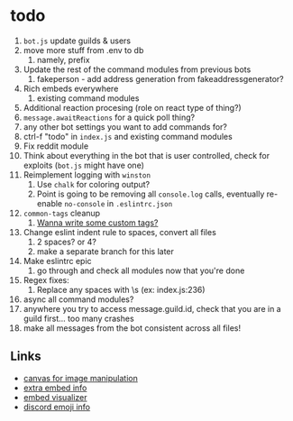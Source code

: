 # todo

1. `bot.js` update guilds & users
2. move more stuff from .env to db
   1. namely, prefix
3. Update the rest of the command modules from previous bots
   1. fakeperson - add address generation from fakeaddressgenerator?
4. Rich embeds everywhere
   1. existing command modules
5. Additional reaction procesing (role on react type of thing?)
6. `message.awaitReactions` for a quick poll thing?
7. any other bot settings you want to add commands for?
8. ctrl-f "todo" in `index.js` and existing command modules
9. Fix reddit module
10. Think about everything in the bot that is user controlled, check for exploits (`bot.js` might have one)
11. Reimplement logging with `winston`
    1. Use `chalk` for coloring output?
    2. Point is going to be removing all `console.log` calls, eventually re-enable `no-console` in `.eslintrc.json`
12. `common-tags` cleanup
    1. [Wanna write some custom tags?](https://developer.mozilla.org/en-US/docs/Web/JavaScript/Reference/Template_literals#Tagged_templates)
13. Change eslint indent rule to spaces, convert all files
    1. 2 spaces? or 4?
    2. make a separate branch for this later
14. Make eslintrc epic
    1. go through and check all modules now that you're done
15. Regex fixes:
    1. Replace any spaces with \s (ex: index.js:236)
16. async all command modules?
17. anywhere you try to access message.guild.id, check that you are in a guild first... too many crashes
18. make all messages from the bot consistent across all files!

## Links

- [canvas for image manipulation](https://discordjs.guide/popular-topics/canvas.html#setting-up-canvas)
- [extra embed info](https://discordjs.guide/popular-topics/embeds.html#embed-preview)
- [embed visualizer](https://leovoel.github.io/embed-visualizer/)
- [discord emoji info](https://github.com/AnIdiotsGuide/discordjs-bot-guide/blob/master/coding-guides/using-emojis.md)
